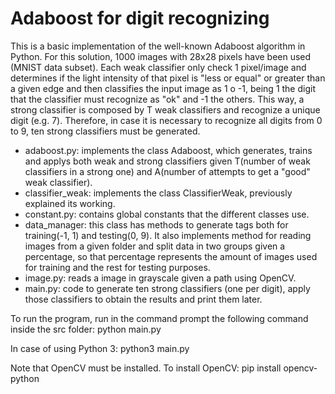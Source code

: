 # Adaboost for digit recognizing
This is a basic implementation of the well-known Adaboost algorithm in Python. 
For this solution, 1000 images with 28x28 pixels have been used (MNIST data subset).
Each weak classifier only check 1 pixel/image and determines if the light intensity of that
pixel is "less or equal" or greater than a given edge and then classifies the input image as
1 o -1, being 1 the digit that the classifier must recognize as "ok" and -1 the others. This way,
a strong classifier is composed by T weak classifiers and recognize a unique digit (e.g. 7).
Therefore, in case it is necessary to recognize all digits from 0 to 9, ten strong classifiers must
be generated.

- adaboost.py: implements the class Adaboost, which generates, trains and applys both weak and strong classifiers
given T(number of weak classifiers in a strong one) and A(number of attempts to get a "good" weak classifier).
- classifier_weak: implements the class ClassifierWeak, previously explained its working.
- constant.py: contains global constants that the different classes use.
- data_manager: this class has methods to generate tags both for training(-1, 1) and testing(0, 9). It also implements
method for reading images from a given folder and split data in two groups given a percentage, so that percentage represents
the amount of images used for training and the rest for testing purposes.
- image.py: reads a image in grayscale given a path using OpenCV.
- main.py: code to generate ten strong classifiers (one per digit), apply those classifiers to obtain the results and print
them later.

To run the program, run in the command prompt the following command inside the src folder:
  python main.py
  
In case of using Python 3: 
  python3 main.py
  
Note that OpenCV must be installed. To install OpenCV:
  pip install opencv-python
